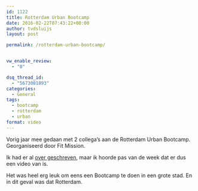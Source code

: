 ```yaml
---
id: 1122
title: Rotterdam Urban Bootcamp
date: 2016-02-22T07:43:22+00:00
author: tvdsluijs
layout: post

permalink: /rotterdam-urban-bootcamp/


vw_enable_review:
  - "0"

dsq_thread_id:
  - "5673001893"
categories:
  - General
tags:
  - bootcamp
  - rotterdam
  - urban
format: video
---
```

Vorig jaar mee gedaan met 2 collega&#8217;s aan de Rotterdam Urban Bootcamp. Georganiseerd door Fit Mission.

Ik had er al [over geschreven](https://www.40enfit.nl/urban-bootcamp-rotterda/), maar ik hoorde pas van de week dat er dus een video van is.

Het was heel erg leuk om eens een Bootcamp te doen in een grote stad. En in dit geval was dat Rotterdam.

&nbsp;
